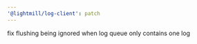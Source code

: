 ```yaml
---
'@lightmill/log-client': patch
---
```


fix flushing being ignored when log queue only contains one log
